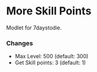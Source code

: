 More Skill Points
=================

Modlet for 7daystodie.


### Changes
- Max Level: 500 (default: 300)
- Get Skill points: 3 (default: 1)

